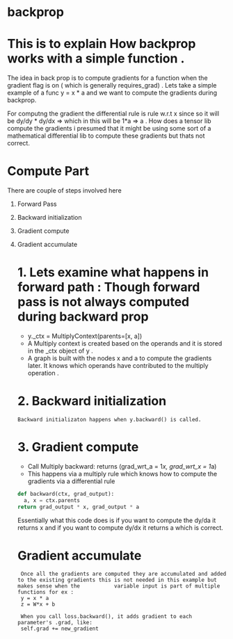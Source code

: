 # backprop

# This is to explain How backprop works with a simple function .

The idea in back prop is to compute gradients for a function when the gradient flag is on ( which is generally requires_grad) . 
Lets take a simple example of a func y = x * a and we want to compute the gradients during backprop. 

For computng the gradient the differential rule is rule w.r.t x since so it will be dy/dy * dy/dx => which in this will be 1*a => a . How does a tensor lib compute the gradients i presumed that it might be using some sort of a mathematical differential lib to compute these gradients but thats not correct. 

# Compute Part 

There are couple of steps involved here 

1. Forward Pass
2. Backward initialization
3. Gradient compute
4. Gradient accumulate

     # 1. Lets examine what happens in forward path : Though forward pass is not always computed during backward prop

      + y._ctx = MultiplyContext(parents=[x, a])
      + A Multiply context is created based on the operands and it is stored in the _ctx object of y . 
      + A graph is built with the nodes x and a to compute the gradients later. It knows which operands have contributed to the multiply operation .

      # 2. Backward initialization
       Backward initializaton happens when y.backward() is called. 

      # 3. Gradient compute 

      + Call Multiply backward: returns (grad_wrt_a = 1*x, grad_wrt_x = 1*a)
      + This happens via a multiply rule which knows how to compute the gradients via a differential rule
      
      ``` python
      def backward(ctx, grad_output):
        a, x = ctx.parents
      return grad_output * x, grad_output * a
      ```
      Essentially what this code does is if you want to compute the dy/da it returns x and if you want to compute dy/dx it returns a which is correct.

      # Gradient accumulate
        Once all the gradients are computed they are accumulated and added to the existing gradients this is not needed in this example but makes sense when the           variable input is part of multiple functions for ex :
        y = x * a
        z = W*x + b

        When you call loss.backward(), it adds gradient to each parameter's .grad, like:
        self.grad += new_gradient

      









